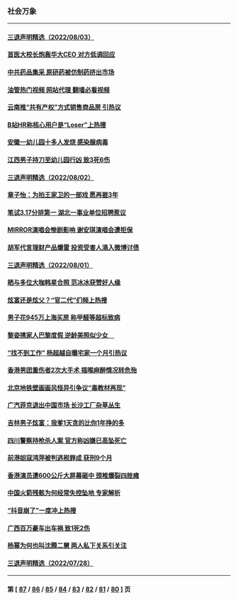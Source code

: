 ### 社会万象
---
#### [三退声明精选（2022/08/03）](../../pages/ncid282/n13795125.md?08050045) 
#### [首医大校长炮轰华大CEO 对方低调回应](../../pages/ncid282/n13794755.md?08050045) 
#### [中共药品集采 原研药被仿制药挤出市场](../../pages/ncid282/n13794840.md?08050045) 
#### [油管热门视频 网站代理 翻墙必看视频](http://209.222.30.114:81/youtube.html?08050045)
#### [云南推“共有产权”方式销售商品房 引热议](../../pages/ncid282/n13794595.md?08050045) 
#### [B站HR称核心用户是“Loser”上热搜](../../pages/ncid282/n13794626.md?08050045) 
#### [安徽一幼儿园十多人发烧 感染腺病毒](../../pages/ncid282/n13794471.md?08050045) 
#### [江西男子持刀至幼儿园行凶 致3死6伤](../../pages/ncid282/n13794542.md?08050045) 
#### [三退声明精选（2022/08/02）](../../pages/ncid282/n13794528.md?08050045) 
#### [章子怡：为拍王家卫的一部戏 愿再捱3年](../../pages/ncid282/n13794192.md?08050045) 
#### [笔试3.17分排第一 湖北一事业单位招聘惹议](../../pages/ncid282/n13793748.md?08050045) 
#### [MIRROR演唱会惨剧影响 谢安琪演唱会遭拒保](../../pages/ncid282/n13793519.md?08050045) 
#### [胡军代言理财产品爆雷 投资受害人涌入微博讨债](../../pages/ncid282/n13793505.md?08050045) 
#### [三退声明精选（2022/08/01）](../../pages/ncid282/n13793549.md?08050045) 
#### [晒与多位大咖韩星合照 范冰冰获赞好人缘](../../pages/ncid282/n13793461.md?08050045) 
#### [炫富还是炫父？“官二代”们频上热搜](../../pages/ncid282/n13793394.md?08050045) 
#### [男子花945万上海买房 称甲醛等超标致病](../../pages/ncid282/n13793187.md?08050045) 
#### [黎姿携家人巴黎度假 逆龄美照似少女　](../../pages/ncid282/n13792829.md?08050045) 
#### [“找不到工作” 杨超越自曝宅家一个月引热议](../../pages/ncid282/n13792808.md?08050045) 
#### [香港男团重伤者2次大手术 插喉麻醉情况转危殆](../../pages/ncid282/n13792785.md?08050045) 
#### [北京地铁壁画画风怪异引争议“毒教材再现”](../../pages/ncid282/n13792543.md?08050045) 
#### [广汽菲克退出中国市场 长沙工厂杂草丛生](../../pages/ncid282/n13792544.md?08050045) 
#### [吉林男子炫富：我爹1天贪的比你1年挣的多](../../pages/ncid282/n13792442.md?08050045) 
#### [四川警察持枪杀人案 官方称凶嫌已高坠死亡](../../pages/ncid282/n13792224.md?08050045) 
#### [前港姐寇鸿萍被判逃税罪成 获刑9个月](../../pages/ncid282/n13791995.md?08050045) 
#### [香港演员遭600公斤大屏幕砸中 颈椎爆裂四肢瘫](../../pages/ncid282/n13791889.md?08050045) 
#### [中国火箭残骸为何经常失控坠地 专家解析](../../pages/ncid282/n13791863.md?08050045) 
#### [“抖音崩了”一度冲上热搜](../../pages/ncid282/n13791584.md?08050045) 
#### [广西百万豪车出车祸 致1死2伤](../../pages/ncid282/n13791625.md?08050045) 
#### [杨幂为何也叫沈腾二舅 两人私下关系引关注](../../pages/ncid282/n13791214.md?08050045) 
#### [三退声明精选（2022/07/28）](../../pages/ncid282/n13791357.md?08050045) 

---
#### 第 [ [87](./87.md?08050045) / [86](./86.md?08050045) / [85](./85.md?08050045) / [84](./84.md?08050045) / [83](./83.md?08050045) / [82](./82.md?08050045) / [81](./81.md?08050045) / [80](./80.md?08050045) ] 页
